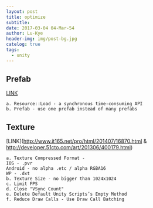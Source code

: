 ```yaml
---
layout: post
title: optimize
subtitle: 
date: 2017-03-04 04-Mar-54
author: Lu-Kye
header-img: img/post-bg.jpg
catelog: true
tags: 
  - unity
---
```

## Prefab
[LINK](http://www.xuanyusong.com/archives/2799)

```
a. Resource::Load - a synchronous time-consuming API
b. Prefab - use one prefab instead of many prefabs
```

## Texture
[LINK](http://www.it165.net/pro/html/201407/16870.html & http://developer.51cto.com/art/201306/400179.html) 

```
a. Texture Compressed Format -
IOS - .pvr
Android - no alpha .etc / alpha RGBA16
WP - .dxt 
b. Texture Size - no bigger than 1024x1024
c. Limit FPS 
d. Close "VSync Count"
e. Delete Default Unity Scripts’s Empty Method
f. Reduce Draw Calls - Use Draw Call Batching  
```
     
